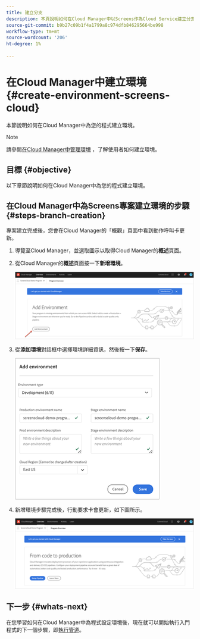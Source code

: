 ```yaml
---
title: 建立分支
description: 本頁說明如何在Cloud Manager中以Screens作為Cloud Service建立分支。
source-git-commit: b9b27c09b1f4a1799a8c974dfb846295664be998
workflow-type: tm+mt
source-wordcount: '206'
ht-degree: 1%

---
```



# 在Cloud Manager中建立環境 {#create-environment-screens-cloud}

本節說明如何在Cloud Manager中為您的程式建立環境。

>[!NOTE]
>請參閱[在Cloud Manager中管理環境](https://experienceleague.adobe.com/docs/experience-manager-cloud-service/implementing/using-cloud-manager/manage-environments.html?lang=en) ，了解使用者如何建立環境。

## 目標 {#objective}

以下章節說明如何在Cloud Manager中為您的程式建立環境。

## 在Cloud Manager中為Screens專案建立環境的步驟 {#steps-branch-creation}

專案建立完成後，您會在Cloud Manager的「概觀」頁面中看到動作呼叫卡更新。

1. 導覽至Cloud Manager，並選取圖示以取得Cloud Manager的&#x200B;**概述**&#x200B;頁面。

1. 從Cloud Manager的&#x200B;**概述**&#x200B;頁面按一下&#x200B;**新增環境**。

   ![影像](/help/screens-cloud/assets/onboarding/add-environ1.png)

1. 從&#x200B;**添加環境**&#x200B;對話框中選擇環境詳細資訊，然後按一下&#x200B;**保存**。

   ![影像](/help/screens-cloud/assets/onboarding/add-environ2.png)

1. 新增環境步驟完成後，行動要求卡會更新，如下圖所示。

   ![影像](/help/screens-cloud/assets/onboarding/add-environ3a.png)

## 下一步 {#whats-next}

在您學習如何在Cloud Manager中為程式設定環境後，現在就可以開始執行入門程式的下一個步驟，即[執行管道](/help/screens-cloud/onboarding-screens-cloud/running-a-pipeline.md)。

